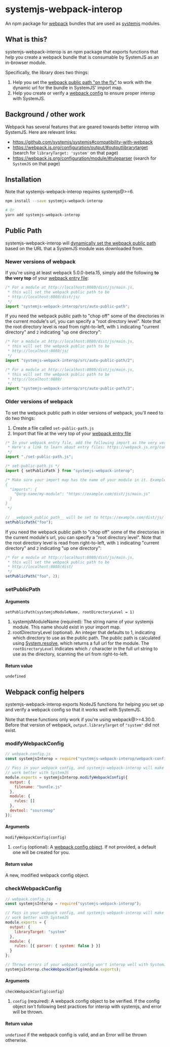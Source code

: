 # systemjs-webpack-interop

An npm package for [webpack](https://webpack.js.org) bundles that are used as [systemjs](https://github.com/systemjs/systemjs) modules.

## What is this?

systemjs-webpack-interop is an npm package that exports functions that help you create a webpack bundle that
is consumable by SystemJS as an in-browser module.

Specifically, the library does two things:

1. Help you set the [webpack public path "on the fly"](https://webpack.js.org/guides/public-path/#on-the-fly)
   to work with the dynamic url for the bundle in SystemJS' import map.
2. Help you create or verify a [webpack config](https://webpack.js.org/configuration) to ensure proper interop
   with SystemJS.

## Background / other work

Webpack has several features that are geared towards better interop with SystemJS. Here are relevant links:

- https://github.com/systemjs/systemjs#compatibility-with-webpack
- https://webpack.js.org/configuration/output/#outputlibrarytarget (search for `libraryTarget: 'system'` on that page)
- https://webpack.js.org/configuration/module/#ruleparser (search for `SystemJS` on that page)

## Installation

Note that systemjs-webpack-interop requires systemjs@>=6.

```sh
npm install --save systemjs-webpack-interop

# Or
yarn add systemjs-webpack-interop
```

## Public Path

systemjs-webpack-interop will [dynamically set the webpack public path](https://webpack.js.org/guides/public-path/#on-the-fly) based on the URL that a SystemJS module was downloaded from.

### Newer versions of webpack

If you're using at least webpack 5.0.0-beta.15, simply add the following **to the very top** of your [webpack entry file](https://webpack.js.org/configuration/entry-context/#entry):

```js
/* For a module at http://localhost:8080/dist/js/main.js,
 * this will set the webpack public path to be
 * http://localhost:8080/dist/js/
 */
import "systemjs-webpack-interop/src/auto-public-path";
```

If you need the webpack public path to "chop off" some of the directories in the current module's url, you can specify a "root directory level". Note that the root directory level is read from right-to-left, with `1` indicating "current directory" and `2` indicating "up one directory":

```js
/* For a module at http://localhost:8080/dist/js/main.js,
 * this will set the webpack public path to be
 * http://localhost:8080/js/
 */
import "systemjs-webpack-interop/src/auto-public-path/2";
```

```js
/* For a module at http://localhost:8080/dist/js/main.js,
 * this will set the webpack public path to be
 * http://localhost:8080/
 */
import "systemjs-webpack-interop/src/auto-public-path/3";
```

### Older versions of webpack

To set the webpack public path in older versions of webpack, you'll need to do two things:

1. Create a file called `set-public-path.js`
2. Import that file at the very top of your [webpack entry file](https://webpack.js.org/configuration/entry-context/#entry)

```js
/* In your webpack entry file, add the following import as the very very first import. It is important that it is first.
 * Here's a link to learn about entry files: https://webpack.js.org/configuration/entry-context/#entry
 */
import "./set-public-path.js";
```

```js
/* set-public-path.js */
import { setPublicPath } from "systemjs-webpack-interop";

/* Make sure your import map has the name of your module in it. Example:
{
  "imports": {
    "@org-name/my-module": "https://example.com/dist/js/main.js"
  }
}
 */

// __webpack_public_path__ will be set to https://example.com/dist/js/
setPublicPath("foo");
```

If you need the webpack public path to "chop off" some of the directories in the current module's url, you can specify a "root directory level". Note that the root directory level is read from right-to-left, with `1` indicating "current directory" and `2` indicating "up one directory":

```js
/* For a module at http://localhost:8080/dist/js/main.js,
 * this will set the webpack public path to be
 * http://localhost:8080/dist/
 */
setPublicPath("foo", 2);
```

### setPublicPath

#### Arguments

`setPublicPath(systemjsModuleName, rootDirectoryLevel = 1)`

1. systemjsModuleName (required): The string name of your systemjs module. This name should exist in your import map.
2. rootDirectoryLevel (optional). An integer that defaults to 1, indicating which directory to use as the public path. The public path is
   calculated using [System.resolve](https://github.com/systemjs/systemjs/blob/master/docs/api.md#systemresolveid--parenturl---promisestring),
   which returns a full url for the module. The `rootDirectoryLevel` indicates which `/` character in the full url string to use as the directory,
   scanning the url from right-to-left.

#### Return value

`undefined`

## Webpack config helpers

systemjs-webpack-interop exports NodeJS functions for helping you set up and verify a webpack config so that it works well with SystemJS.

Note that these functions only work if you're using webpack@>=4.30.0. Before that version of webpack, `output.libraryTarget` of `"system"` did not exist.

### modifyWebpackConfig

```js
// webpack.config.js
const systemjsInterop = require("systemjs-webpack-interop/webpack-config");

// Pass in your webpack config, and systemjs-webpack-interop will make it
// work better with SystemJS
module.exports = systemjsInterop.modifyWebpackConfig({
  output: {
    filename: "bundle.js"
  },
  module: {
    rules: []
  },
  devtool: "sourcemap"
});
```

#### Arguments

`modifyWebpackConfig(config)`

1. `config` (optional): A [webpack config object](https://webpack.js.org/configuration/#root). If not provided, a default one will be created for you.

#### Return value

A new, modified webpack config object.

### checkWebpackConfig

```js
// webpack.config.js
const systemjsInterop = require("systemjs-webpack-interop");

// Pass in your webpack config, and systemjs-webpack-interop will make it
// work better with SystemJS
module.exports = {
  output: {
    libraryTarget: "system"
  },
  module: {
    rules: [{ parser: { system: false } }]
  }
};

// Throws errors if your webpack config won't interop well with SystemJS
systemjsInterop.checkWebpackConfig(module.exports);
```

#### Arguments

`checkWebpackConfig(config)`

1. `config` (required): A webpack config object to be verified. If the config object isn't following best practices for interop with systemjs, and error will be thrown.

#### Return value

`undefined` if the webpack config is valid, and an Error will be thrown otherwise.
